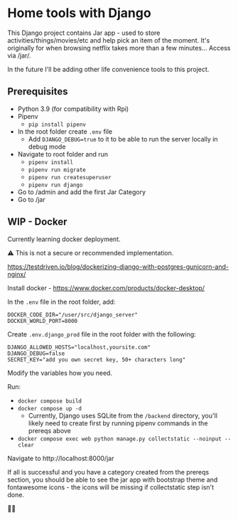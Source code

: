 # Home tools with Django

This Django project contains Jar app - used to store activities/things/movies/etc and help pick an item of the moment. It's originally for when browsing netflix takes more than a few minutes... Access via /jar/.

In the future I'll be adding other life convenience tools to this project.


## Prerequisites

- Python 3.9 (for compatibility with Rpi)
- Pipenv
  - `pip install pipenv`
- In the root folder create `.env` file
  - Add `DJANGO_DEBUG=true` to it to be able to run the server locally in debug mode
- Navigate to root folder and run
  - `pipenv install`
  - `pipenv run migrate`
  - `pipenv run createsuperuser`
  - `pipenv run django`
- Go to /admin and add the first Jar Category
- Go to /jar

## WIP - Docker

Currently learning docker deployment. 

⚠ This is not a secure or recommended implementation.

https://testdriven.io/blog/dockerizing-django-with-postgres-gunicorn-and-nginx/

Install docker - https://www.docker.com/products/docker-desktop/

In the `.env` file in the root folder, add:

```
DOCKER_CODE_DIR="/user/src/django_server"
DOCKER_WORLD_PORT=8000
```

Create `.env.django_prod` file in the root folder with the following:

```
DJANGO_ALLOWED_HOSTS="localhost,yoursite.com"
DJANGO_DEBUG=false
SECRET_KEY="add you own secret key, 50+ characters long"
```

Modify the variables how you need.

Run:
- `docker compose build`
- `docker compose up -d`
  - Currently, Django uses SQLite from the `/backend` directory, you'll likely need to create first by running pipenv commands in the prereqs above
- `docker compose exec web python manage.py collectstatic --noinput --clear`

Navigate to http://localhost:8000/jar

If all is successful and you have a category created from the prereqs section, you should be able to see the jar app with bootstrap theme and fontawesome icons - the icons will be missing if collectstatic step isn't done.

🥳🎉